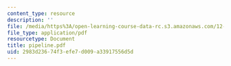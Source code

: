 ```yaml
---
content_type: resource
description: ''
file: /media/https%3A/open-learning-course-data-rc.s3.amazonaws.com/12-000-solving-complex-problems-fall-2003/2983d23674f3efe7d009a33917556d5d_pipeline.pdf
file_type: application/pdf
resourcetype: Document
title: pipeline.pdf
uid: 2983d236-74f3-efe7-d009-a33917556d5d
---
```

